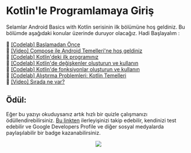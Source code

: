 # Kotlin'le Programlamaya Giriş

Selamlar Android Basics with Kotlin serisinin ilk bölümüne hoş geldiniz. Bu bölümde aşağıdaki konular üzerinde duruyor olacağız. Hadi Başlayalım :

📌 [[Codelab] Başlamadan Önce](https://github.com/serkanalc/Android-Basics-with-Compose-TR/tree/main/Part%2001%20-%20Kotlin'le%20Programlamaya%20Giri%C5%9F/Codelab%2001%20-%20Ba%C5%9Flamadan%20%C3%96nce) <br>
📌 [[Video] Compose ile Android Temelleri'ne hoş geldiniz](https://www.youtube.com/watch?v=lNKk-RSL7wg)<br>
📌 [[Codelab] Kotlin'deki ilk programınız](https://github.com/serkanalc/Android-Basics-with-Compose-TR/tree/main/Part%2001%20-%20Kotlin'le%20Programlamaya%20Giri%C5%9F/Codelab%2002%20-%20Kotlin'deki%20ilk%20program%C4%B1n%C4%B1z)<br>
📌 [[Codelab] Kotlin'de değişkenler oluşturun ve kullanın](https://github.com/serkanalc/Android-Basics-with-Compose-TR/tree/main/Part%2001%20-%20Kotlin'le%20Programlamaya%20Giri%C5%9F/Codelab%2003%20-%20Kotlin'de%20de%C4%9Fi%C5%9Fkenler%20olu%C5%9Fturun%20ve%20kullan%C4%B1n)<br>
📌 [[Codelab] Kotlin'de fonksiyonlar oluşturun ve kullanın](https://github.com/serkanalc/Android-Basics-with-Compose-TR/tree/main/Part%2001%20-%20Kotlin'le%20Programlamaya%20Giri%C5%9F/Codelab%2004%20-%20Kotlin'de%20fonksiyonlar%20olu%C5%9Fturun%20ve%20kullan%C4%B1n)<br>
📌 [[Codelab] Alıştırma Problemleri: Kotlin Temelleri](https://github.com/serkanalc/Android-Basics-with-Compose-TR/tree/main/Part%2001%20-%20Kotlin'le%20Programlamaya%20Giri%C5%9F/Codelab%2005%20-%20Al%C4%B1%C5%9Ft%C4%B1rma%20Problemleri:%20Kotlin%20Temelleri)<br>
📌 [[Video] Sırada ne var?](https://www.youtube.com/watch?v=1vUGQcgqi9A)<br>



## Ödül:

Eğer bu yazıyı okuduysanız artık hızlı bir quizle çalışmanızı ödüllendirebilirsiniz. [Bu linkten](https://developer.android.com/courses/quizzes/android-basics-compose-unit-1-pathway-1/android-basics-compose-unit-1-pathway-1?continue=https%3A%2F%2Fdeveloper.android.com%2Fcourses%2Fpathways%2Fandroid-basics-compose-unit-1-pathway-1%23quiz-%2Fcourses%2Fquizzes%2Fandroid-basics-compose-unit-1-pathway-1%2Fandroid-basics-compose-unit-1-pathway-1) ilerleyişinizi takip edebilir, kendinizi test edebilir ve Google Developers Profile ve diğer sosyal medyalarda paylaşılabilir bir badge kazanabilirsiniz.

<p align="center">
  <img src="https://user-images.githubusercontent.com/70329389/167057941-1ab49945-c0ec-4625-bd08-e54511b8b04f.png" />
</p>
















